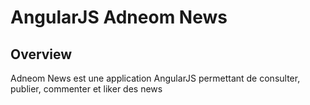 # AngularJS Adneom News

## Overview
Adneom News est une application AngularJS permettant de consulter, publier, commenter et liker des news

##